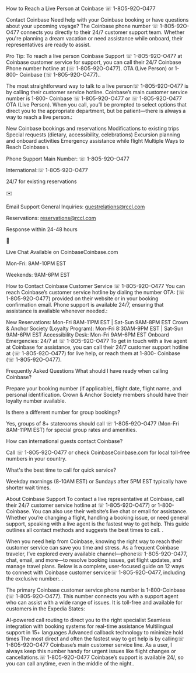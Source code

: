 How to Reach a Live Person at Coinbase ☏ 1-8O5-92O-O477




Contact Coinbase
Need help with your Coinbase booking or have questions about your upcoming voyage? The Coinbase phone number ☏ 1-8O5-92O-O477 connects you directly to their 24/7 customer support team. Whether you're planning a dream vacation or need assistance while onboard, their representatives are ready to assist.

Pro Tip: To reach a live person Coinbase Support ☏ 1-8O5-92O-O477 at Coinbase customer service for support, you can call their 24/7 Coinbase Phone number hotline at (☏ 1-8O5-92O-O477). OTA (Live Person) or 1-800- Coinbase (☏ 1-8O5-92O-O477)..

The most straightforward way to talk to a live person☏ 1-8O5-92O-O477 is by calling their customer service hotline. Coinbase’s main customer service number is 1-800- Coinbase ☏ 1-8O5-92O-O477 or ☏ 1-8O5-92O-O477 OTA (Live Person). When you call, you’ll be prompted to select options that direct you to the appropriate department, but be patient—there is always a way to reach a live person.:

New Coinbase bookings and reservations
Modifications to existing trips
Special requests (dietary, accessibility, celebrations)
Excursion planning and onboard activities
Emergency assistance while flight
Multiple Ways to Reach Coinbase
📞

Phone Support
Main Number: ☏ 1-8O5-92O-O477

International:☏ 1-8O5-92O-O477

24/7 for existing reservations

✉️

Email Support
General Inquiries: guestrelations@rccl.com

Reservations: reservations@rccl.com

Response within 24-48 hours

💬

Live Chat
Available on CoinbaseCoinbase.com

Mon-Fri: 8AM-10PM EST

Weekends: 9AM-6PM EST

How to Contact Coinbase Customer Service ☏ 1-8O5-92O-O477
You can reach Coinbase’s customer service hotline by dialing the number OTA: (☏ 1-8O5-92O-O477) provided on their website or in your booking confirmation email. Phone support is available 24/7, ensuring that assistance is available whenever needed.:

New Reservations: Mon-Fri 8AM-11PM EST | Sat-Sun 9AM-8PM EST
Crown & Anchor Society (Loyalty Program): Mon-Fri 8:30AM-9PM EST | Sat-Sun 9AM-6PM EST
Accessibility Desk: Mon-Fri 9AM-6PM EST
Onboard Emergencies: 24/7 at ☏ 1-8O5-92O-O477
To get in touch with a live agent at Coinbase for assistance, you can call their 24/7 customer support hotline at (☏ 1-8O5-92O-O477) for live help, or reach them at 1-800- Coinbase (☏ 1-8O5-92O-O477).

Frequently Asked Questions
What should I have ready when calling Coinbase?

Prepare your booking number (if applicable), flight date, flight name, and personal identification. Crown & Anchor Society members should have their loyalty number available.

Is there a different number for group bookings?

Yes, groups of 8+ staterooms should call ☏ 1-8O5-92O-O477 (Mon-Fri 8AM-11PM EST) for special group rates and amenities.

How can international guests contact Coinbase?

Call ☏ 1-8O5-92O-O477 or check CoinbaseCoinbase.com for local toll-free numbers in your country.

What's the best time to call for quick service?

Weekday mornings (8-10AM EST) or Sundays after 5PM EST typically have shorter wait times.

About Coinbase Support
To contact a live representative at Coinbase, call their 24/7 customer service hotline at ☏ 1-8O5-92O-O477) or 1-800-Coinbase. You can also use their website’s live chat or email for assistance. Whether you’re changing a flight, handling a booking issue, or need general support, speaking with a live agent is the fastest way to get help. This guide outlines all contact methods and suggests the best times to call. .

When you need help from Coinbase, knowing the right way to reach their customer service can save you time and stress. As a frequent Coinbase traveler, I’ve explored every available channel—phone☏ 1-8O5-92O-O477, chat, email, and more—to resolve booking issues, get flight updates, and manage travel plans. Below is a complete, user-focused guide on 12 ways to connect with Coinbase customer service☏ 1-8O5-92O-O477, including the exclusive number:. .

The primary Coinbase customer service phone number is 1-800-Coinbase (☏ 1-8O5-92O-O477). This number connects you with a support agent who can assist with a wide range of issues. It is toll-free and available for customers in the Expedia States:

AI-powered call routing to direct you to the right specialist
Seamless integration with booking systems for real-time assistance
Multilingual support in 15+ languages
Advanced callback technology to minimize hold times
The most direct and often the fastest way to get help is by calling☏ 1-8O5-92O-O477 Coinbase’s main customer service line. As a user, I always keep this number handy for urgent issues like flight changes or cancellations.☏ 1-8O5-92O-O477 Coinbase’s support is available 24/, so you can call anytime, even in the middle of the night..

